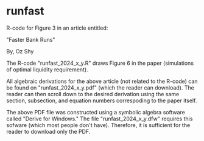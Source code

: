# runfast

R-code for Figure 3 in an article entitled:

"Faster Bank Runs"

By, Oz Shy

The R-code "runfast_2024_x_y.R" draws Figure 6 in the paper (simulations of optimal liquidity requirement). 

All algebraic derivations for the above article (not related to the R-code) can be found on "runfast_2024_x_y.pdf" (which the reader can download). The reader can then scroll down to the desired derivation using the same section, subsection, and equation numbers correspoding to the paper itself.

The above PDF file was constructed using a symbolic algebra software called "Derive for Windows." The file "runfast_2024_x_y.dfw" requires this sofware (which most people don't have). Therefore, it is sufficient for the reader to download only the PDF.
